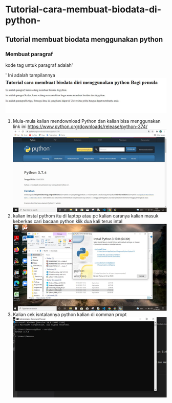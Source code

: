 # Tutorial-cara-membuat-biodata-di-python-
## Tutorial membuat biodata menggunakan python

### Membuat paragraf
kode tag untuk paragraf adalah'<p>'
Ini adalah tampilannya
![Gambar 1](screenshoot/s1.JPG)
1. Mula-mula kalian mendownload Python dan kalian bisa menggunakan link ini https://www.python.org/downloads/release/python-374/
![Gambar 2](screenshoot/Capture2.JPG)
2. kalian instal pythom itu di laptop atau pc kalian caranya kalian masuk keberkas cari bacaan python klik dua kali terus intal
![Gambar 3](screenshoot/s3.JPG)
3. Kalian cek isntalannya python kalian di comman propt
![Gambar 4](screenshoot/s4.JPG)